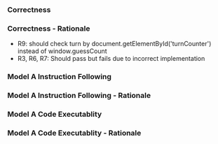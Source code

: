 ### Correctness	

### Correctness - Rationale

- R9: should check turn by document.getElementById('turnCounter') instead of window.guessCount
- R3, R6, R7: Should pass but fails due to incorrect implementation

### Model A Instruction Following

### Model A Instruction Following - Rationale

### Model A Code Executablity

### Model A Code Executablity - Rationale


